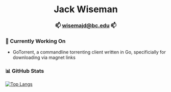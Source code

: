 <div align="center">
	<h1>Jack Wiseman </h1>
	<h3>📫 <a href="mailto:wisemajd@bc.edu">wisemajd@bc.edu</a> 📫</h3>
</div>

### 🔭 Currently Working On
 - GoTorrent, a commandline torrenting client written in Go, specificially for downloading via magnet links

### 📊 GitHub Stats
[![Top Langs](https://github-readme-stats.vercel.app/api/top-langs/?username=jackwiseman&layout=compact)](https://github.com/jackwiseman)
